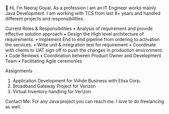 👋 Hi, I’m Neeraj Goyal. As a profession i am an IT Engineer works mainly Java Development.
I am working with TCS from last 8+ years and handled different projects and responsibilities.

Current Roles & Responsibilities
    • Analysis of requirement and provide effective solution approach
    • Design the High level architecture of requirements.
    • Implement End to end pipeline from ordering to activation the services.
    • Write unit & integration test for requirement
    • Coordinate with clients to UAT sign off to push the changes in production environment.
    • Code Reviews
    • Coordination between Product Owner and Development Team
    • Facilitating Agile ceremonies

Assignments
1. Application Development for Viihde Business with Elisa Corp.
2. Broadband Gateway Project for Verizon
3. Virtual Inventory handling for Verizon

Contact Me:
For any Java project you can reach me. I love to do freelancing as well.
